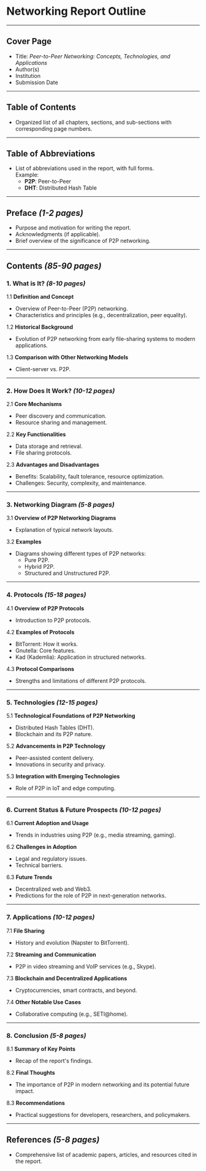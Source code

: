 # Networking Report Outline

---

## **Cover Page**

- Title: *Peer-to-Peer Networking: Concepts, Technologies, and Applications*  
- Author(s)  
- Institution  
- Submission Date  

---

## **Table of Contents**

- Organized list of all chapters, sections, and sub-sections with corresponding page numbers.

---

## **Table of Abbreviations**

- List of abbreviations used in the report, with full forms.  
  Example:  
  - **P2P**: Peer-to-Peer  
  - **DHT**: Distributed Hash Table  

---

## **Preface** *(1-2 pages)*  

- Purpose and motivation for writing the report.  
- Acknowledgments (if applicable).  
- Brief overview of the significance of P2P networking.  

---

## **Contents** *(85-90 pages)*  

### **1. What is It?** *(8-10 pages)*  

1.1 **Definition and Concept**  

- Overview of Peer-to-Peer (P2P) networking.  
- Characteristics and principles (e.g., decentralization, peer equality).  

1.2 **Historical Background**  

- Evolution of P2P networking from early file-sharing systems to modern applications.  

1.3 **Comparison with Other Networking Models**  

- Client-server vs. P2P.  

---

### **2. How Does It Work?** *(10-12 pages)*  

2.1 **Core Mechanisms**  

- Peer discovery and communication.  
- Resource sharing and management.  

2.2 **Key Functionalities**  

- Data storage and retrieval.  
- File sharing protocols.  

2.3 **Advantages and Disadvantages**  

- Benefits: Scalability, fault tolerance, resource optimization.  
- Challenges: Security, complexity, and maintenance.  

---

### **3. Networking Diagram** *(5-8 pages)*  

3.1 **Overview of P2P Networking Diagrams**  

- Explanation of typical network layouts.  

3.2 **Examples**  

- Diagrams showing different types of P2P networks:  
  - Pure P2P.  
  - Hybrid P2P.  
  - Structured and Unstructured P2P.  

---

### **4. Protocols** *(15-18 pages)*  

4.1 **Overview of P2P Protocols**  

- Introduction to P2P protocols.  

4.2 **Examples of Protocols**  

- BitTorrent: How it works.  
- Gnutella: Core features.  
- Kad (Kademlia): Application in structured networks.  

4.3 **Protocol Comparisons**  

- Strengths and limitations of different P2P protocols.  

---

### **5. Technologies** *(12-15 pages)*  

5.1 **Technological Foundations of P2P Networking**  

- Distributed Hash Tables (DHT).  
- Blockchain and its P2P nature.  

5.2 **Advancements in P2P Technology**  

- Peer-assisted content delivery.  
- Innovations in security and privacy.  

5.3 **Integration with Emerging Technologies**  

- Role of P2P in IoT and edge computing.  

---

### **6. Current Status & Future Prospects** *(10-12 pages)*  

6.1 **Current Adoption and Usage**  

- Trends in industries using P2P (e.g., media streaming, gaming).  

6.2 **Challenges in Adoption**  

- Legal and regulatory issues.  
- Technical barriers.  

6.3 **Future Trends**  

- Decentralized web and Web3.  
- Predictions for the role of P2P in next-generation networks.  

---

### **7. Applications** *(10-12 pages)*  

7.1 **File Sharing**  

- History and evolution (Napster to BitTorrent).  

7.2 **Streaming and Communication**  

- P2P in video streaming and VoIP services (e.g., Skype).  

7.3 **Blockchain and Decentralized Applications**  

- Cryptocurrencies, smart contracts, and beyond.  

7.4 **Other Notable Use Cases**  

- Collaborative computing (e.g., SETI@home).  

---

### **8. Conclusion** *(5-8 pages)*  

8.1 **Summary of Key Points**  

- Recap of the report's findings.  

8.2 **Final Thoughts**  

- The importance of P2P in modern networking and its potential future impact.  

8.3 **Recommendations**  

- Practical suggestions for developers, researchers, and policymakers.  

---

## **References** *(5-8 pages)*  

- Comprehensive list of academic papers, articles, and resources cited in the report.
